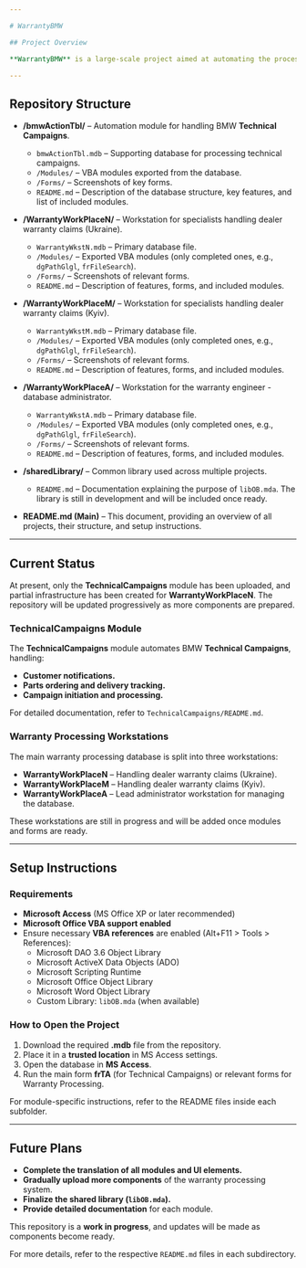 ```yaml
---

# WarrantyBMW

## Project Overview

**WarrantyBMW** is a large-scale project aimed at automating the processing of BMW warranty claims and technical campaigns. The project consists of multiple modules, including dealer warranty processing workstations and technical campaign automation tools. Проект разрабатывался для внутреннего использования с русскоязычным интерфейсом. The repository will be populated progressively as the codebase is cleaned and translated.

---
```


## Repository Structure

- **/bmwActionTbl/** – Automation module for handling BMW **Technical Campaigns**.
  - `bmwActionTbl.mdb` – Supporting database for processing technical campaigns.
  - `/Modules/` – VBA modules exported from the database.
  - `/Forms/` – Screenshots of key forms.
  - `README.md` – Description of the database structure, key features, and list of included modules.

- **/WarrantyWorkPlaceN/** – Workstation for specialists handling dealer warranty claims (Ukraine).
  - `WarrantyWkstN.mdb` – Primary database file.
  - `/Modules/` – Exported VBA modules (only completed ones, e.g., `dgPathGlgl`, `frFileSearch`).
  - `/Forms/` – Screenshots of relevant forms.
  - `README.md` – Description of features, forms, and included modules.

- **/WarrantyWorkPlaceM/** – Workstation for specialists handling dealer warranty claims (Kyiv).
  - `WarrantyWkstM.mdb` – Primary database file.
  - `/Modules/` – Exported VBA modules (only completed ones, e.g., `dgPathGlgl`, `frFileSearch`).
  - `/Forms/` – Screenshots of relevant forms.
  - `README.md` – Description of features, forms, and included modules.

- **/WarrantyWorkPlaceA/** – Workstation for the warranty engineer - database administrator.
  - `WarrantyWkstA.mdb` – Primary database file.
  - `/Modules/` – Exported VBA modules (only completed ones, e.g., `dgPathGlgl`, `frFileSearch`).
  - `/Forms/` – Screenshots of relevant forms.
  - `README.md` – Description of features, forms, and included modules.

- **/sharedLibrary/** – Common library used across multiple projects.
  - `README.md` – Documentation explaining the purpose of `libOB.mda`. The library is still in development and will be included once ready.

- **README.md (Main)** – This document, providing an overview of all projects, their structure, and setup instructions.

---

## Current Status

At present, only the **TechnicalCampaigns** module has been uploaded, and partial infrastructure has been created for **WarrantyWorkPlaceN**. The repository will be updated progressively as more components are prepared.

### **TechnicalCampaigns Module**
The **TechnicalCampaigns** module automates BMW **Technical Campaigns**, handling:
- **Customer notifications.**
- **Parts ordering and delivery tracking.**
- **Campaign initiation and processing.**

For detailed documentation, refer to `TechnicalCampaigns/README.md`.

### **Warranty Processing Workstations**
The main warranty processing database is split into three workstations:
- **WarrantyWorkPlaceN** – Handling dealer warranty claims (Ukraine).
- **WarrantyWorkPlaceM** – Handling dealer warranty claims (Kyiv).
- **WarrantyWorkPlaceA** – Lead administrator workstation for managing the database.

These workstations are still in progress and will be added once modules and forms are ready.

---

## Setup Instructions

### **Requirements**
- **Microsoft Access** (MS Office XP or later recommended)
- **Microsoft Office VBA support enabled**
- Ensure necessary **VBA references** are enabled (Alt+F11 > Tools > References):
  - Microsoft DAO 3.6 Object Library
  - Microsoft ActiveX Data Objects (ADO)
  - Microsoft Scripting Runtime
  - Microsoft Office Object Library
  - Microsoft Word Object Library
  - Custom Library: `libOB.mda` (when available)

### **How to Open the Project**
1. Download the required **.mdb** file from the repository.
2. Place it in a **trusted location** in MS Access settings.
3. Open the database in **MS Access**.
4. Run the main form **frTA** (for Technical Campaigns) or relevant forms for Warranty Processing.

For module-specific instructions, refer to the README files inside each subfolder.

---

## Future Plans
- **Complete the translation of all modules and UI elements.**
- **Gradually upload more components** of the warranty processing system.
- **Finalize the shared library (********`libOB.mda`********).**
- **Provide detailed documentation** for each module.

This repository is a **work in progress**, and updates will be made as components become ready.

For more details, refer to the respective `README.md` files in each subdirectory.

